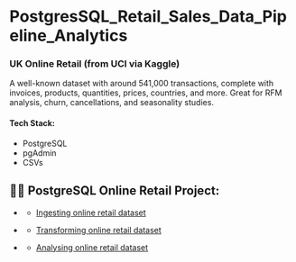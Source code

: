 # PostgresSQL_Retail_Sales_Data_Pipeline_Analytics

### UK Online Retail (from UCI via Kaggle) 
A well-known dataset with around 541,000 transactions, complete with invoices, products, quantities, prices, countries, and more. Great for RFM analysis, churn, cancellations, and seasonality studies.

#### Tech Stack:
  - PostgreSQL
  - pgAdmin
  - CSVs


<h2>👨‍💻 PostgreSQL Online Retail Project:</h2>

- <b></b>
  - [Ingesting online retail dataset](https://github.com/DarrenDavy12/PostgresSQL_Retail_Sales_Data_Pipeline-Analytics/blob/78bb6d67ad08b861ad094cb4ab7f3b865326f6d4/1.Ingesting_online_retail_dataset.md)


- <b></b>
  - [Transforming online retail dataset](https://github.com/DarrenDavy12/PostgresSQL_Retail_Sales_Data_Pipeline-Analytics/blob/ad1c1ebc3c5182f5e7cc0f873e54ed6df1f07b22/2.Transforming_online_retail_dataset.md)




- <b></b>
  - [Analysing online retail dataset](https://github.com/DarrenDavy12/PostgresSQL_Retail_Sales_Data_Pipeline-Analytics/blob/763fbb04d8938144983bfef8b84300c74eac0e9c/3.%20Basic_visualization_Sales_Charts_with_pandas_matplotlib_seaborn_sqlalchemy.md)
